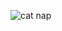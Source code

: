 ![cat nap](https://user-images.githubusercontent.com/52670979/174219948-7e549ec8-549f-4b1e-b42e-fe333f3c99a1.gif)

